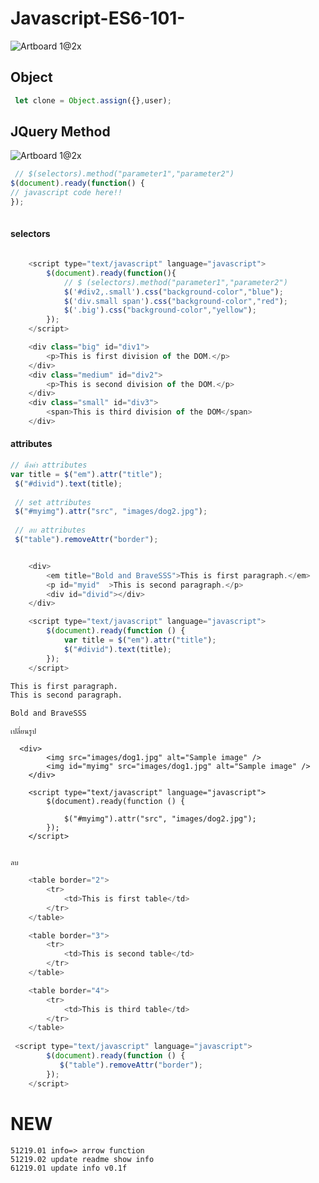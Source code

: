 # Javascript-ES6-101-
![Artboard 1@2x](https://github.com/topkoka/Javascript-ES6-101-/blob/master/Ai%20info/2x/Artboard%201%402x.png)

## Object
```js
 let clone = Object.assign({},user);
```

## JQuery Method
![Artboard 1@2x](http://codewithme.us/dc/reveal.js/images/document-ready.png)
``` js
 // $(selectors).method("parameter1","parameter2")
$(document).ready(function() {
// javascript code here!!
});
    
```
####  selectors
```js

    <script type="text/javascript" language="javascript">
        $(document).ready(function(){
            // $ (selectors).method("parameter1","parameter2")
            $('#div2,.small').css("background-color","blue");
            $('div.small span').css("background-color","red");
            $('.big').css("background-color","yellow");
        });
    </script>

    <div class="big" id="div1">
        <p>This is first division of the DOM.</p>
    </div>
    <div class="medium" id="div2">
        <p>This is second division of the DOM.</p>
    </div>
    <div class="small" id="div3">
        <span>This is third division of the DOM</span>
    </div>
```

#### attributes
```js
// ดึงค่า attributes
var title = $("em").attr("title");
 $("#divid").text(title);
 
 // set attributes
 $("#myimg").attr("src", "images/dog2.jpg");
 
 // ลบ attributes
 $("table").removeAttr("border");

```
```js

    <div>
        <em title="Bold and BraveSSS">This is first paragraph.</em>
        <p id="myid"  >This is second paragraph.</p>
        <div id="divid"></div>
    </div>

    <script type="text/javascript" language="javascript">
        $(document).ready(function () {
            var title = $("em").attr("title");
            $("#divid").text(title);
        });
    </script>

```
```html
This is first paragraph.
This is second paragraph.

Bold and BraveSSS
```
` เปลี่ยนรูป `
```
  <div>
        <img src="images/dog1.jpg" alt="Sample image" />
        <img id="myimg" src="images/dog1.jpg" alt="Sample image" />
    </div>

    <script type="text/javascript" language="javascript">
        $(document).ready(function () {
            
            $("#myimg").attr("src", "images/dog2.jpg");
        });
    </script>
  
```
` ลบ `
```js
    <table border="2">
        <tr>
            <td>This is first table</td>
        </tr>
    </table>

    <table border="3">
        <tr>
            <td>This is second table</td>
        </tr>
    </table>

    <table border="4">
        <tr>
            <td>This is third table</td>
        </tr>
    </table>
    
 <script type="text/javascript" language="javascript">
        $(document).ready(function () {
           $("table").removeAttr("border");
        });
    </script>

```
# NEW
    51219.01 info=> arrow function
    51219.02 update readme show info
    61219.01 update info v0.1f

